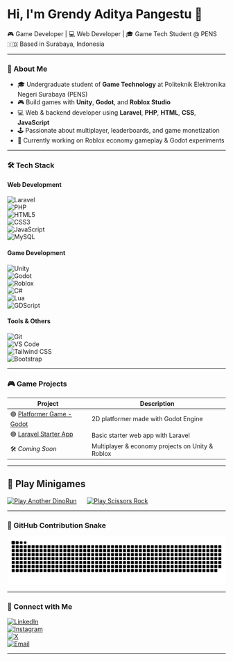 # Hi, I'm Grendy Aditya Pangestu 👋

🎮 Game Developer | 💻 Web Developer | 🎓 Game Tech Student @ PENS  
🇮🇩 Based in Surabaya, Indonesia

---

### 🧠 About Me

- 🎓 Undergraduate student of **Game Technology** at Politeknik Elektronika Negeri Surabaya (PENS)  
- 🎮 Build games with **Unity**, **Godot**, and **Roblox Studio**  
- 💻 Web & backend developer using **Laravel**, **PHP**, **HTML**, **CSS**, **JavaScript**  
- 🕹️ Passionate about multiplayer, leaderboards, and game monetization  
- 🔭 Currently working on Roblox economy gameplay & Godot experiments  

---

### 🛠️ Tech Stack

#### Web Development  
![Laravel](https://img.shields.io/badge/Laravel-FF2D20?style=flat&logo=laravel&logoColor=white)  
![PHP](https://img.shields.io/badge/PHP-777BB4?style=flat&logo=php&logoColor=white)  
![HTML5](https://img.shields.io/badge/HTML5-E34F26?style=flat&logo=html5&logoColor=white)  
![CSS3](https://img.shields.io/badge/CSS3-1572B6?style=flat&logo=css3&logoColor=white)  
![JavaScript](https://img.shields.io/badge/JavaScript-F7DF1E?style=flat&logo=javascript&logoColor=black)  
![MySQL](https://img.shields.io/badge/MySQL-4479A1?style=flat&logo=mysql&logoColor=white)  

#### Game Development  
![Unity](https://img.shields.io/badge/Unity-000000?style=flat&logo=unity&logoColor=white)  
![Godot](https://img.shields.io/badge/Godot-478CBF?style=flat&logo=godot-engine&logoColor=white)  
![Roblox](https://img.shields.io/badge/Roblox-000000?style=flat&logo=roblox&logoColor=white)  
![C#](https://img.shields.io/badge/C%23-239120?style=flat&logo=c-sharp&logoColor=white)  
![Lua](https://img.shields.io/badge/Lua-000080?style=flat&logo=lua&logoColor=white)  
![GDScript](https://img.shields.io/badge/GDScript-478CBF?style=flat&logo=godot-engine&logoColor=white)  

#### Tools & Others  
![Git](https://img.shields.io/badge/Git-F05032?style=flat&logo=git&logoColor=white)  
![VS Code](https://img.shields.io/badge/VS%20Code-007ACC?style=flat&logo=visual-studio-code&logoColor=white)  
![Tailwind CSS](https://img.shields.io/badge/TailwindCSS-38B2AC?style=flat&logo=tailwind-css&logoColor=white)  
![Bootstrap](https://img.shields.io/badge/Bootstrap-563D7C?style=flat&logo=bootstrap&logoColor=white)  

---

### 🎮 Game Projects

| Project | Description |
|---------|-------------|
| 🟣 [Platformer Game - Godot](https://github.com/grendyaditya/project-game-platformer-godot) | 2D platformer made with Godot Engine |
| 🟢 [Laravel Starter App](https://github.com/grendyaditya/my-laravel-app) | Basic starter web app with Laravel |
| 🛠️ *Coming Soon* | Multiplayer & economy projects on Unity & Roblox |

---

## 🎲 Play Minigames

[![Play Another DinoRun](https://img.shields.io/badge/Play%20Another%20DinoRun-blue?style=for-the-badge)](https://grendyaditya.github.io/another-dinorun) &nbsp;&nbsp;&nbsp;&nbsp; [![Play Scissors Rock](https://img.shields.io/badge/Play%20Scissors%20Rock-blue?style=for-the-badge)](https://grendyaditya.github.io/rock-paper-scissors)

---

### 🐍 GitHub Contribution Snake

![Snake animation](https://raw.githubusercontent.com/Platane/snk/output/github-contribution-grid-snake.svg)

---

### 🤝 Connect with Me

[![LinkedIn](https://img.shields.io/badge/LinkedIn-0077B5?style=flat&logo=linkedin&logoColor=white)](https://www.linkedin.com/in/grendyadityapangestu)  
[![Instagram](https://img.shields.io/badge/Instagram-E4405F?style=flat&logo=instagram&logoColor=white)](https://instagram.com/grendypangestu)  
[![X](https://img.shields.io/badge/X-000000?style=flat&logo=x&logoColor=white)](https://x.com/grendypangestu)  
[![Email](https://img.shields.io/badge/Gmail-D14836?style=flat&logo=gmail&logoColor=white)](mailto:grendyadityapangestu@gmail.com)

---
